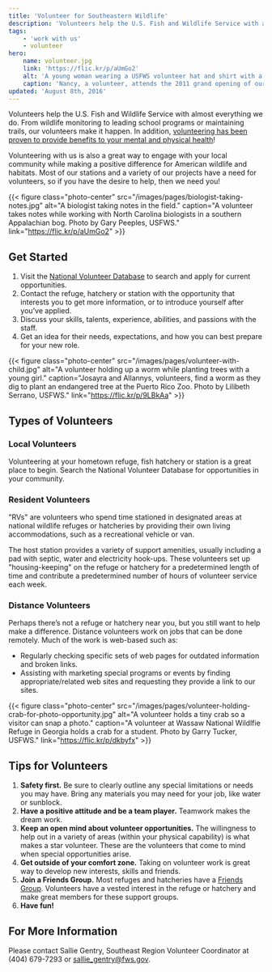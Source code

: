 ```yaml
---
title: 'Volunteer for Southeastern Wildlife'
description: 'Volunteers help the U.S. Fish and Wildlife Service with almost everything we do. From wildlife monitoring to leading school programs or maintaining trails, our volunteers make it happen. Discover how you can volunteer to help wildlife today.'
tags:
    - 'work with us'
    - volunteer
hero:
    name: volunteer.jpg
    link: 'https://flic.kr/p/aUmGo2'
    alt: 'A young woman wearing a USFWS volunteer hat and shirt with a temporary from tattoo on her cheek.'
    caption: 'Nancy, a volunteer, attends the 2011 grand opening of our Caribbean offices in Boquerón, Puerto Rico. Photo by USFWS.'
updated: 'August 8th, 2016'
---
```


Volunteers help the U.S. Fish and Wildlife Service with almost everything we do. From wildlife monitoring to leading school programs or maintaining trails, our volunteers make it happen. In addition, [volunteering has been proven to provide benefits to your mental and physical health](http://www.helpguide.org/articles/work-career/volunteering-and-its-surprising-benefits.htm)!

Volunteering with us is also a great way to engage with your local community while making a positive difference for American wildlife and habitats. Most of our stations and a variety of our projects have a need for volunteers, so if you have the desire to help, then we need you!

{{< figure class="photo-center" src="/images/pages/biologist-taking-notes.jpg" alt="A biologist taking notes in the field." caption="A volunteer takes notes while working with North Carolina biologists in a southern Appalachian bog. Photo by Gary Peeples, USFWS." link="https://flic.kr/p/aUmGo2" >}}

## Get Started
1. Visit the [National Volunteer Database](https://www.volunteer.gov/) to search and apply for current opportunities.
2. Contact the refuge, hatchery or station with the opportunity that interests you to get more information, or to introduce yourself after you’ve applied.
3. Discuss your skills, talents, experience, abilities, and passions with the staff.
4. Get an idea for their needs, expectations, and how you can best prepare for your new role.

{{< figure class="photo-center" src="/images/pages/volunteer-with-child.jpg" alt="A volunteer holding up a worm while planting trees with a young girl." caption="Josayra and Allannys, volunteers, find a worm as they dig to plant an endangered tree at the Puerto Rico Zoo. Photo by Lilibeth Serrano, USFWS." link="https://flic.kr/p/9LBkAa" >}}

## Types of Volunteers

### Local Volunteers
Volunteering at your hometown refuge, fish hatchery or station is a great place to begin. Search the National Volunteer Database for opportunities in your community.

### Resident Volunteers
"RVs" are volunteers who spend time stationed in designated areas at national wildlife refuges or hatcheries by providing their own living accommodations, such as a recreational vehicle or van.

The host station provides a variety of support amenities, usually including a pad with septic, water and electricity hook-ups. These volunteers set up "housing-keeping" on the refuge or hatchery for a predetermined length of time and contribute a predetermined number of hours of volunteer service each week.

### Distance Volunteers
Perhaps there’s not a refuge or hatchery near you, but you still want to help make a difference. Distance volunteers work on jobs that can be done remotely. Much of the work is web-based such as:
 - Regularly checking specific sets of web pages for outdated information and broken links.
 - Assisting with marketing special programs or events by finding appropriate/related web sites and requesting they provide a link to our sites.

{{< figure class="photo-center" src="/images/pages/volunteer-holding-crab-for-photo-opportunity.jpg" alt="A volunteer holds a tiny crab so a visitor can snap a photo." caption="A volunteer at Wassaw National Wildlfie Refuge in Georgia holds a crab for a student. Photo by Garry Tucker, USFWS." link="https://flic.kr/p/dkbyfx" >}}

## Tips for Volunteers
1. **Safety first.** Be sure to clearly outline any special limitations or needs you may have. Bring any materials you may need for your job, like water or sunblock.
2. **Have a positive attitude and be a team player.** Teamwork makes the dream work.
3. **Keep an open mind about volunteer opportunities.** The willingness to help out in a variety of areas (within your physical capability) is what makes a star volunteer. These are the volunteers that come to mind when special opportunities arise.
4. **Get outside of your comfort zone.** Taking on volunteer work is great way to develop new interests, skills and friends.
5. **Join a Friends Group.** Most refuges and hatcheries have a [Friends Group](/work-with-us/friends-groups). Volunteers have a vested interest in the refuge or hatchery and make great members for these support groups.
6. **Have fun!**

## For More Information
Please contact Sallie Gentry, Southeast Region Volunteer Coordinator at (404) 679-7293 or [sallie_gentry@fws.gov](mailto:sallie_gentry@fws.gov?subject=Volunteer+Opportunities).
